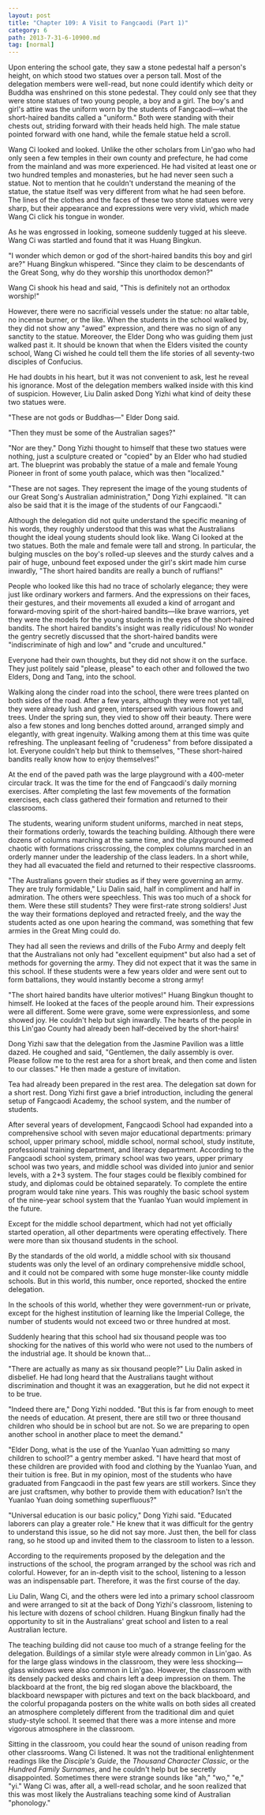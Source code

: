 ```yaml
---
layout: post
title: "Chapter 109: A Visit to Fangcaodi (Part 1)"
category: 6
path: 2013-7-31-6-10900.md
tag: [normal]
---
```


Upon entering the school gate, they saw a stone pedestal half a person's height, on which stood two statues over a person tall. Most of the delegation members were well-read, but none could identify which deity or Buddha was enshrined on this stone pedestal. They could only see that they were stone statues of two young people, a boy and a girl. The boy's and girl's attire was the uniform worn by the students of Fangcaodi—what the short-haired bandits called a "uniform." Both were standing with their chests out, striding forward with their heads held high. The male statue pointed forward with one hand, while the female statue held a scroll.

Wang Ci looked and looked. Unlike the other scholars from Lin'gao who had only seen a few temples in their own county and prefecture, he had come from the mainland and was more experienced. He had visited at least one or two hundred temples and monasteries, but he had never seen such a statue. Not to mention that he couldn't understand the meaning of the statue, the statue itself was very different from what he had seen before. The lines of the clothes and the faces of these two stone statues were very sharp, but their appearance and expressions were very vivid, which made Wang Ci click his tongue in wonder.

As he was engrossed in looking, someone suddenly tugged at his sleeve. Wang Ci was startled and found that it was Huang Bingkun.

"I wonder which demon or god of the short-haired bandits this boy and girl are?" Huang Bingkun whispered. "Since they claim to be descendants of the Great Song, why do they worship this unorthodox demon?"

Wang Ci shook his head and said, "This is definitely not an orthodox worship!"

However, there were no sacrificial vessels under the statue: no altar table, no incense burner, or the like. When the students in the school walked by, they did not show any "awed" expression, and there was no sign of any sanctity to the statue. Moreover, the Elder Dong who was guiding them just walked past it. It should be known that when the Elders visited the county school, Wang Ci wished he could tell them the life stories of all seventy-two disciples of Confucius.

He had doubts in his heart, but it was not convenient to ask, lest he reveal his ignorance. Most of the delegation members walked inside with this kind of suspicion. However, Liu Dalin asked Dong Yizhi what kind of deity these two statues were.

"These are not gods or Buddhas—" Elder Dong said.

"Then they must be some of the Australian sages?"

"Nor are they." Dong Yizhi thought to himself that these two statues were nothing, just a sculpture created or "copied" by an Elder who had studied art. The blueprint was probably the statue of a male and female Young Pioneer in front of some youth palace, which was then "localized."

"These are not sages. They represent the image of the young students of our Great Song's Australian administration," Dong Yizhi explained. "It can also be said that it is the image of the students of our Fangcaodi."

Although the delegation did not quite understand the specific meaning of his words, they roughly understood that this was what the Australians thought the ideal young students should look like. Wang Ci looked at the two statues. Both the male and female were tall and strong. In particular, the bulging muscles on the boy's rolled-up sleeves and the sturdy calves and a pair of huge, unbound feet exposed under the girl's skirt made him curse inwardly, "The short haired bandits are really a bunch of ruffians!"

People who looked like this had no trace of scholarly elegance; they were just like ordinary workers and farmers. And the expressions on their faces, their gestures, and their movements all exuded a kind of arrogant and forward-moving spirit of the short-haired bandits—like brave warriors, yet they were the models for the young students in the eyes of the short-haired bandits. The short haired bandits's insight was really ridiculous! No wonder the gentry secretly discussed that the short-haired bandits were "indiscriminate of high and low" and "crude and uncultured."

Everyone had their own thoughts, but they did not show it on the surface. They just politely said "please, please" to each other and followed the two Elders, Dong and Tang, into the school.

Walking along the cinder road into the school, there were trees planted on both sides of the road. After a few years, although they were not yet tall, they were already lush and green, interspersed with various flowers and trees. Under the spring sun, they vied to show off their beauty. There were also a few stones and long benches dotted around, arranged simply and elegantly, with great ingenuity. Walking among them at this time was quite refreshing. The unpleasant feeling of "crudeness" from before dissipated a lot. Everyone couldn't help but think to themselves, "These short-haired bandits really know how to enjoy themselves!"

At the end of the paved path was the large playground with a 400-meter circular track. It was the time for the end of Fangcaodi's daily morning exercises. After completing the last few movements of the formation exercises, each class gathered their formation and returned to their classrooms.

The students, wearing uniform student uniforms, marched in neat steps, their formations orderly, towards the teaching building. Although there were dozens of columns marching at the same time, and the playground seemed chaotic with formations crisscrossing, the complex columns marched in an orderly manner under the leadership of the class leaders. In a short while, they had all evacuated the field and returned to their respective classrooms.

"The Australians govern their studies as if they were governing an army. They are truly formidable," Liu Dalin said, half in compliment and half in admiration. The others were speechless. This was too much of a shock for them. Were these still students? They were first-rate strong soldiers! Just the way their formations deployed and retracted freely, and the way the students acted as one upon hearing the command, was something that few armies in the Great Ming could do.

They had all seen the reviews and drills of the Fubo Army and deeply felt that the Australians not only had "excellent equipment" but also had a set of methods for governing the army. They did not expect that it was the same in this school. If these students were a few years older and were sent out to form battalions, they would instantly become a strong army!

"The short haired bandits have ulterior motives!" Huang Bingkun thought to himself. He looked at the faces of the people around him. Their expressions were all different. Some were grave, some were expressionless, and some showed joy. He couldn't help but sigh inwardly. The hearts of the people in this Lin'gao County had already been half-deceived by the short-hairs!

Dong Yizhi saw that the delegation from the Jasmine Pavilion was a little dazed. He coughed and said, "Gentlemen, the daily assembly is over. Please follow me to the rest area for a short break, and then come and listen to our classes." He then made a gesture of invitation.

Tea had already been prepared in the rest area. The delegation sat down for a short rest. Dong Yizhi first gave a brief introduction, including the general setup of Fangcaodi Academy, the school system, and the number of students.

After several years of development, Fangcaodi School had expanded into a comprehensive school with seven major educational departments: primary school, upper primary school, middle school, normal school, study institute, professional training department, and literacy department. According to the Fangcaodi school system, primary school was two years, upper primary school was two years, and middle school was divided into junior and senior levels, with a 2+3 system. The four stages could be flexibly combined for study, and diplomas could be obtained separately. To complete the entire program would take nine years. This was roughly the basic school system of the nine-year school system that the Yuanlao Yuan would implement in the future.

Except for the middle school department, which had not yet officially started operation, all other departments were operating effectively. There were more than six thousand students in the school.

By the standards of the old world, a middle school with six thousand students was only the level of an ordinary comprehensive middle school, and it could not be compared with some huge monster-like county middle schools. But in this world, this number, once reported, shocked the entire delegation.

In the schools of this world, whether they were government-run or private, except for the highest institution of learning like the Imperial College, the number of students would not exceed two or three hundred at most.

Suddenly hearing that this school had six thousand people was too shocking for the natives of this world who were not used to the numbers of the industrial age. It should be known that...

"There are actually as many as six thousand people?" Liu Dalin asked in disbelief. He had long heard that the Australians taught without discrimination and thought it was an exaggeration, but he did not expect it to be true.

"Indeed there are," Dong Yizhi nodded. "But this is far from enough to meet the needs of education. At present, there are still two or three thousand children who should be in school but are not. So we are preparing to open another school in another place to meet the demand."

"Elder Dong, what is the use of the Yuanlao Yuan admitting so many children to school?" a gentry member asked. "I have heard that most of these children are provided with food and clothing by the Yuanlao Yuan, and their tuition is free. But in my opinion, most of the students who have graduated from Fangcaodi in the past few years are still workers. Since they are just craftsmen, why bother to provide them with education? Isn't the Yuanlao Yuan doing something superfluous?"

"Universal education is our basic policy," Dong Yizhi said. "Educated laborers can play a greater role." He knew that it was difficult for the gentry to understand this issue, so he did not say more. Just then, the bell for class rang, so he stood up and invited them to the classroom to listen to a lesson.

According to the requirements proposed by the delegation and the instructions of the school, the program arranged by the school was rich and colorful. However, for an in-depth visit to the school, listening to a lesson was an indispensable part. Therefore, it was the first course of the day.

Liu Dalin, Wang Ci, and the others were led into a primary school classroom and were arranged to sit at the back of Dong Yizhi's classroom, listening to his lecture with dozens of school children. Huang Bingkun finally had the opportunity to sit in the Australians' great school and listen to a real Australian lecture.

The teaching building did not cause too much of a strange feeling for the delegation. Buildings of a similar style were already common in Lin'gao. As for the large glass windows in the classroom, they were less shocking—glass windows were also common in Lin'gao. However, the classroom with its densely packed desks and chairs left a deep impression on them. The blackboard at the front, the big red slogan above the blackboard, the blackboard newspaper with pictures and text on the back blackboard, and the colorful propaganda posters on the white walls on both sides all created an atmosphere completely different from the traditional dim and quiet study-style school. It seemed that there was a more intense and more vigorous atmosphere in the classroom.

Sitting in the classroom, you could hear the sound of unison reading from other classrooms. Wang Ci listened. It was not the traditional enlightenment readings like the *Disciple's Guide*, the *Thousand Character Classic*, or the *Hundred Family Surnames*, and he couldn't help but be secretly disappointed. Sometimes there were strange sounds like "ah," "wo," "e," "yi." Wang Ci was, after all, a well-read scholar, and he soon realized that this was most likely the Australians teaching some kind of Australian "phonology."